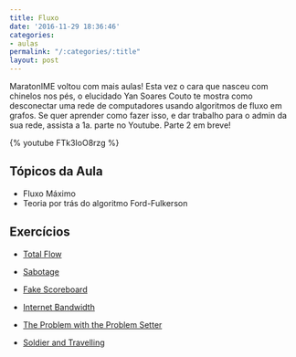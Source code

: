 ```yaml
---
title: Fluxo
date: '2016-11-29 18:36:46'
categories:
- aulas
permalink: "/:categories/:title"
layout: post
---
```

MaratonIME voltou com mais aulas!
Esta vez o cara que nasceu com chinelos nos pés, o elucidado Yan Soares Couto te mostra como desconectar uma rede de
computadores usando algoritmos de fluxo em grafos.
Se quer aprender como fazer isso, e dar trabalho para o admin da sua rede, assista a 1a. parte no Youtube.
Parte 2 em breve!

{% youtube FTk3IoO8rzg %} 

## Tópicos da Aula
- Fluxo Máximo
- Teoria por trás do algoritmo Ford-Fulkerson

## Exercícios
- [Total Flow](http://www.spoj.com/problems/MTOTALF/)

- [Sabotage](https://uva.onlinejudge.org/index.php?option=onlinejudge&page=show_problem&problem=1421)

- [Fake Scoreboard](https://uva.onlinejudge.org/index.php?option=onlinejudge&page=show_problem&problem=3424)

- [Internet Bandwidth](https://icpcarchive.ecs.baylor.edu/index.php?option=onlinejudge&page=show_problem&problem=3221)

- [The Problem with the Problem Setter](https://uva.onlinejudge.org/index.php?option=com_onlinejudge&Itemid=8&page=show_problem&problem=1033)

- [Soldier and Travelling](http://codeforces.com/problemset/problem/546/E)
